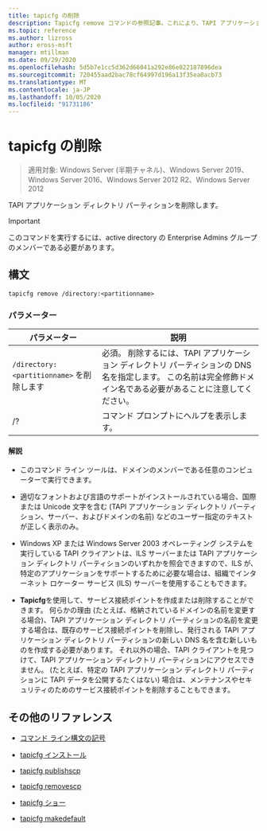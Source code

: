 ```yaml
---
title: tapicfg の削除
description: Tapicfg remove コマンドの参照記事。これにより、TAPI アプリケーションディレクトリパーティションが削除されます。
ms.topic: reference
ms.author: lizross
author: eross-msft
manager: mtillman
ms.date: 09/29/2020
ms.openlocfilehash: 5d5b7e1cc5d362d66041a292e86e022187896dea
ms.sourcegitcommit: 720455aad2bac78cf64997d196a13f35ea0acb73
ms.translationtype: MT
ms.contentlocale: ja-JP
ms.lasthandoff: 10/05/2020
ms.locfileid: "91731186"
---
```

# <a name="tapicfg-remove"></a>tapicfg の削除

> 適用対象: Windows Server (半期チャネル)、Windows Server 2019、Windows Server 2016、Windows Server 2012 R2、Windows Server 2012

TAPI アプリケーション ディレクトリ パーティションを削除します。

> [!IMPORTANT]
> このコマンドを実行するには、active directory の Enterprise Admins グループのメンバーである必要があります。

## <a name="syntax"></a>構文

```
tapicfg remove /directory:<partitionname>
```

### <a name="parameters"></a>パラメーター

| パラメーター | 説明 |
|--|--|
| `/directory:<partitionname>` を削除します | 必須。 削除するには、TAPI アプリケーション ディレクトリ パーティションの DNS 名を指定します。 この名前は完全修飾ドメイン名である必要があることに注意してください。 |
| /? | コマンド プロンプトにヘルプを表示します。 |

#### <a name="remarks"></a>解説

- このコマンド ライン ツールは、ドメインのメンバーである任意のコンピューターで実行できます。

- 適切なフォントおよび言語のサポートがインストールされている場合、国際または Unicode 文字を含む (TAPI アプリケーション ディレクトリ パーティション、サーバー、およびドメインの名前) などのユーザー指定のテキストが正しく表示のみ。

- Windows XP または Windows Server 2003 オペレーティング システムを実行している TAPI クライアントは、ILS サーバーまたは TAPI アプリケーション ディレクトリ パーティションのいずれかを照会できますので、ILS が、特定のアプリケーションをサポートするために必要な場合は、組織でインターネット ロケーター サービス (ILS) サーバーを使用することもできます。

- **Tapicfg**を使用して、サービス接続ポイントを作成または削除することができます。 何らかの理由 (たとえば、格納されているドメインの名前を変更する場合)、TAPI アプリケーション ディレクトリ パーティションの名前を変更する場合は、既存のサービス接続ポイントを削除し、発行される TAPI アプリケーション ディレクトリ パーティションの新しい DNS 名を含む新しいものを作成する必要があります。 それ以外の場合、TAPI クライアントを見つけて、TAPI アプリケーション ディレクトリ パーティションにアクセスできません。 (たとえば、特定の TAPI アプリケーション ディレクトリ パーティションに TAPI データを公開するたくはない) 場合は、メンテナンスやセキュリティのためのサービス接続ポイントを削除することもできます。

## <a name="additional-references"></a>その他のリファレンス

- [コマンド ライン構文の記号](command-line-syntax-key.md)

- [tapicfg インストール](tapicfg-install.md)

- [tapicfg publishscp](tapicfg-publishscp.md)

- [tapicfg removescp](tapicfg-removescp.md)

- [tapicfg ショー](tapicfg-show.md)

- [tapicfg makedefault](tapicfg-makedefault.md)